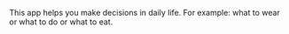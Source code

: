 This app helps you make decisions in daily life. For example: what to wear or what to do or what to eat.
